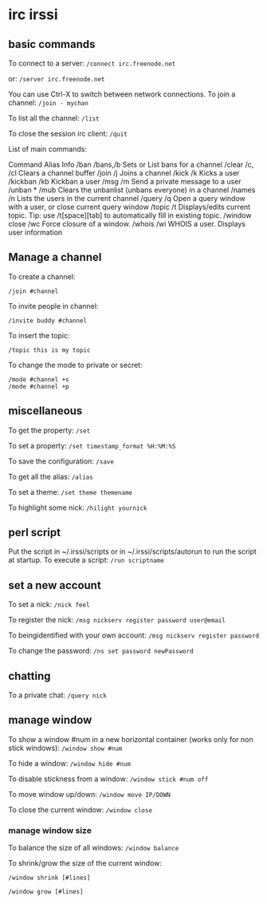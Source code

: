 
#  irc irssi


## basic commands

To connect to a server:
`/connect irc.freenode.net`

or:
`/server irc.freenode.net`

You can use Ctrl-X to switch between network connections.
To join a channel:
`/join - mychan`

To list all the channel:
`/list`

To close the session irc client:
`/quit`


List of main commands:

Command     Alias     Info
/ban        /bans,/b  Sets or List bans for a channel
/clear      /c, /cl   Clears a channel buffer
/join       /j        Joins a channel
/kick       /k        Kicks a user
/kickban    /kb       Kickban a user
/msg        /m        Send a private message to a user
/unban *    /mub      Clears the unbanlist (unbans everyone) in a channel
/names      /n        Lists the users in the current channel
/query      /q        Open a query window with a user, or close current query window
/topic      /t        Displays/edits current topic. Tip: use /t[space][tab] to automatically fill in existing topic.
/window close   /wc     Force closure of a window.
/whois  /wi     WHOIS a user. Displays user information

## Manage a channel ##

To create a channel:

    /join #channel

To invite people in channel:

    /invite buddy #channel

To insert the topic:

    /topic this is my topic

To change the mode to private or secret:

    /mode #channel +s
    /mode #channel +p

## miscellaneous ##

To get the property:
`/set`

To set a property:
`/set timestamp_format %H:%M:%S`

To save the configuration:
`/save`

To get all the alias:
`/alias`

To set a theme:
`/set theme themename`

To highlight some nick:
`/hilight yournick`


## perl script ##

Put the script in ~/.irssi/scripts or in ~/.irssi/scripts/autorun to run the script at startup.
To execute a script:
`/run scriptname`


## set a new account ##

To set a nick:
`/nick feel`

To register the nick:
`/msg nickserv register password user@email`

To beingidentified with your own account:
`/msg nickserv register password`

To change the password:
`/ns set password newPassword`


## chatting ##

To a private chat:
`/query nick`



## manage window ##

To show a window #num in a new horizontal container (works only for non stick windows):
`/window show #num`

To hide a window:
`/window hide #num`

To disable stickness from a window:
`/window stick #num off`

To move window up/down:
`/window move IP/DOWN`

To close the current window:
`/window close`

### manage window size ###

To balance the size of all windows:
`/window balance`

To shrink/grow the size of the current window:

`/window shrink [#lines]`

`/window grow [#lines]`




